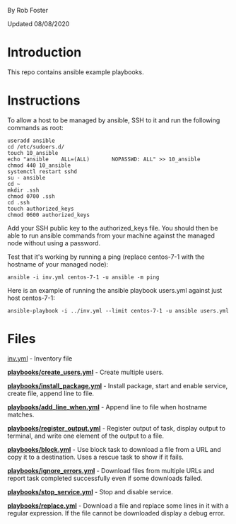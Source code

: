 By Rob Foster

Updated 08/08/2020

# Introduction
This repo contains ansible example playbooks.

# Instructions
To allow a host to be managed by ansible, SSH to it and run the following commands as root:
```
useradd ansible
cd /etc/sudoers.d/
touch 10_ansible
echo "ansible    ALL=(ALL)       NOPASSWD: ALL" >> 10_ansible
chmod 440 10_ansible
systemctl restart sshd
su - ansible
cd ~
mkdir .ssh
chmod 0700 .ssh
cd .ssh
touch authorized_keys
chmod 0600 authorized_keys
```
Add your SSH public key to the authorized_keys file. You should then be able to run ansible commands from your machine against the managed node without using a password. 

Test that it's working by running a ping (replace centos-7-1 with the hostname of your managed node):
```
ansible -i inv.yml centos-7-1 -u ansible -m ping 
```
Here is an example of running the ansible playbook users.yml against just host centos-7-1:
```
ansible-playbook -i ../inv.yml --limit centos-7-1 -u ansible users.yml
```

# Files
[inv.yml](inv.yml) - Inventory file

[**playbooks/create_users.yml**](playbooks/create_users.yml) - Create multiple users. 

[**playbooks/install_package.yml**](playbooks/install_package.yml) - Install package, start and enable service, create file, append line to file.

[**playbooks/add_line_when.yml**](playbooks/add_line_when.yml) - Append line to file when hostname matches.

[**playbooks/register_output.yml**](playbooks/register_output.yml) - Register output of task, display output to terminal, and write one element of the output to a file.

[**playbooks/block.yml**](playbooks/block.yml) - Use block task to download a file from a URL and copy it to a destination. Uses a rescue task to show if it fails.

[**playbooks/ignore_errors.yml**](playbooks/ignore_errors.yml) - Download files from multiple URLs and report task completed successfully even if some downloads failed. 

[**playbooks/stop_service.yml**](playbooks/stop_service.yml) - Stop and disable service.

[**playbooks/replace.yml**](playbooks/replace.yml) - Download a file and replace some lines in it with a regular expression. If the file cannot be downloaded display a debug error. 
